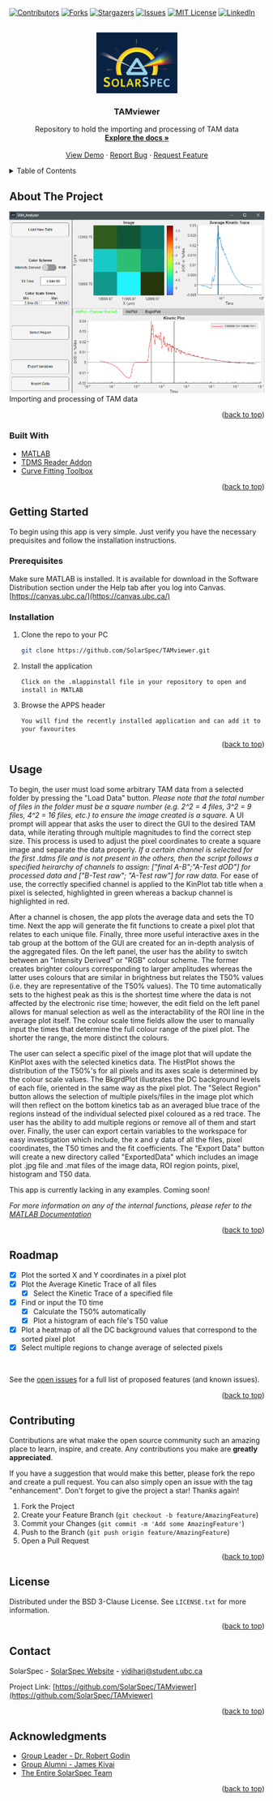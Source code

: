 <div id="top"></div>

<!-- PROJECT SHIELDS -->
[![Contributors][contributors-shield]][contributors-url]
[![Forks][forks-shield]][forks-url]
[![Stargazers][stars-shield]][stars-url]
[![Issues][issues-shield]][issues-url]
[![MIT License][license-shield]][license-url]
[![LinkedIn][linkedin-shield]][linkedin-url]



<!-- PROJECT LOGO -->
<br />
<div align="center">
  <a href="https://github.com/SolarSpec/TAMviewer">
    <img src="TAM_Analyzer_resources/logo.png" alt="SolarSpec" width="160" height="120">
  </a>

<h3 align="center">TAMviewer</h3>

  <p align="center">
    Repository to hold the importing and processing of TAM data
    <br />
    <a href="https://github.com/SolarSpec/TAMviewer"><strong>Explore the docs »</strong></a>
    <br />
    <br />
    <a href="https://github.com/SolarSpec/TAMviewer">View Demo</a>
    ·
    <a href="https://github.com/SolarSpec/TAMviewer/issues">Report Bug</a>
    ·
    <a href="https://github.com/SolarSpec/TAMviewer/issues">Request Feature</a>
  </p>
</div>



<!-- TABLE OF CONTENTS -->
<details>
  <summary>Table of Contents</summary>
  <ol>
    <li>
      <a href="#about-the-project">About The Project</a>
      <ul>
        <li><a href="#built-with">Built With</a></li>
      </ul>
    </li>
    <li>
      <a href="#getting-started">Getting Started</a>
      <ul>
        <li><a href="#prerequisites">Prerequisites</a></li>
        <li><a href="#installation">Installation</a></li>
      </ul>
    </li>
    <li><a href="#usage">Usage</a></li>
    <li><a href="#roadmap">Roadmap</a></li>
    <li><a href="#contributing">Contributing</a></li>
    <li><a href="#license">License</a></li>
    <li><a href="#contact">Contact</a></li>
    <li><a href="#acknowledgments">Acknowledgments</a></li>
  </ol>
</details>



<!-- ABOUT THE PROJECT -->
## About The Project

[![TAMviewer Screenshot][product-screenshot]](https://solarspec.ok.ubc.ca/)
Importing and processing of TAM data

<p align="right">(<a href="#top">back to top</a>)</p>



### Built With

* [MATLAB](https://www.mathworks.com/products/matlab.html)
* [TDMS Reader Addon](https://www.mathworks.com/matlabcentral/fileexchange/30023-tdms-reader)
* [Curve Fitting Toolbox](https://www.mathworks.com/help/curvefit/)

<p align="right">(<a href="#top">back to top</a>)</p>



<!-- GETTING STARTED -->
## Getting Started

To begin using this app is very simple. Just verify you have the necessary prequisites and follow the installation instructions.

### Prerequisites

Make sure MATLAB is installed. It is available for download in the Software Distribution section under the Help tab after you log into Canvas. [https://canvas.ubc.ca/](https://canvas.ubc.ca/)

### Installation

1. Clone the repo to your PC
   ```sh
   git clone https://github.com/SolarSpec/TAMviewer.git
   ```
2. Install the application 
   ```
   Click on the .mlappinstall file in your repository to open and install in MATLAB
   ```
3. Browse the APPS header
   ```
   You will find the recently installed application and can add it to your favourites
   ```
   
<p align="right">(<a href="#top">back to top</a>)</p>



<!-- USAGE EXAMPLES -->
## Usage
To begin, the user must load some arbitrary TAM data from a selected folder by pressing the "Load Data" button. _Please note that the total number of files in the folder must be a square number (e.g. 2^2 = 4 files, 3^2 = 9 files, 4^2 = 16 files, etc.) to ensure the image created is a square._ A UI prompt will appear that asks the user to direct the GUI to the desired TAM data, while iterating through multiple magnitudes to find the correct step size. This process is used to adjust the pixel coordinates to create a square image and separate the data properly. _If a certain channel is selected for the first .tdms file and is not present in the others, then the script follows a specified heirarchy of channels to assign: ["final A-B";"A-Test  dOD"] for processed data and ["B-Test  raw"; "A-Test  raw"] for raw data._ For ease of use, the correctly specified channel is applied to the KinPlot tab title when a pixel is selected, highlighted in green whereas a backup channel is highlighted in red.

After a channel is chosen, the app plots the average data and sets the T0 time. Next the app will generate the fit functions to create a pixel plot that relates to each unique file. Finally, three more useful interactive axes in the tab group at the bottom of the GUI are created for an in-depth analysis of the aggregated files. On the left panel, the user has the ability to switch between an "Intensity Derived" or "RGB" colour scheme. The former creates brighter colours corresponding to larger amplitudes whereas the latter uses colours that are similar in brightness but relates the T50% values (i.e. they are representative of the T50% values). The T0 time automatically sets to the highest peak as this is the shortest time where the data is not affected by the electronic rise time; however, the edit field on the left panel allows for manual selection as well as the interactability of the ROI line in the average plot itself. The colour scale time fields allow the user to manually input the times that determine the full colour range of the pixel plot. The shorter the range, the more distinct the colours. 

The user can select a specific pixel of the image plot that will update the KinPlot axes with the selected kinetics data. The HistPlot shows the distribution of the T50%'s for all pixels and its axes scale is determined by the colour scale values. The BkgrdPlot illustrates the DC background levels of each file, oriented in the same way as the pixel plot. The "Select Region" button allows the selection of multiple pixels/files in the image plot which will then reflect on the bottom kinetics tab as an averaged blue trace of the regions instead of the individual selected pixel coloured as a red trace. The user has the ability to add multiple regions or remove all of them and start over. Finally, the user can export certain variables to the workspace for easy investigation which include, the x and y data of all the files, pixel coordinates, the T50 times and the fit coefficients. The "Export Data" button will create a new directory called "ExportedData" which includes an image plot .jpg file and .mat files of the image data, ROI region points, pixel, histogram and T50 data.

This app is currently lacking in any examples. Coming soon!

_For more information on any of the internal functions, please refer to the [MATLAB Documentation](https://www.mathworks.com/help/matlab/)_

<p align="right">(<a href="#top">back to top</a>)</p>



<!-- ROADMAP -->
## Roadmap

* [X] Plot the sorted X and Y coordinates in a pixel plot
* [X] Plot the Average Kinetic Trace of all files
  * [X] Select the Kinetic Trace of a specified file
* [X] Find or input the T0 time
  * [X] Calculate the T50% automatically
  * [X] Plot a histogram of each file's T50 value
* [X] Plot a heatmap of all the DC background values that correspond to the sorted pixel plot
* [X] Select multiple regions to change average of selected pixels

</br>

See the [open issues](https://github.com/SolarSpec/TAMviewer/issues) for a full list of proposed features (and known issues).

<p align="right">(<a href="#top">back to top</a>)</p>



<!-- CONTRIBUTING -->
## Contributing

Contributions are what make the open source community such an amazing place to learn, inspire, and create. Any contributions you make are **greatly appreciated**.

If you have a suggestion that would make this better, please fork the repo and create a pull request. You can also simply open an issue with the tag "enhancement".
Don't forget to give the project a star! Thanks again!

1. Fork the Project
2. Create your Feature Branch (`git checkout -b feature/AmazingFeature`)
3. Commit your Changes (`git commit -m 'Add some AmazingFeature'`)
4. Push to the Branch (`git push origin feature/AmazingFeature`)
5. Open a Pull Request

<p align="right">(<a href="#top">back to top</a>)</p>



<!-- LICENSE -->
## License

Distributed under the BSD 3-Clause License. See `LICENSE.txt` for more information.

<p align="right">(<a href="#top">back to top</a>)</p>



<!-- CONTACT -->
## Contact

SolarSpec - [SolarSpec Website](https://solarspec.ok.ubc.ca/) - vidihari@student.ubc.ca

Project Link: [https://github.com/SolarSpec/TAMviewer](https://github.com/SolarSpec/TAMviewer)

<p align="right">(<a href="#top">back to top</a>)</p>



<!-- ACKNOWLEDGMENTS -->
## Acknowledgments

* [Group Leader - Dr. Robert Godin](https://solarspec.ok.ubc.ca/people/)
* [Group Alumni - James Kivai](https://solarspec.ok.ubc.ca/people/)
* [The Entire SolarSpec Team](https://solarspec.ok.ubc.ca/people/)

<p align="right">(<a href="#top">back to top</a>)</p>



<!-- MARKDOWN LINKS & IMAGES -->
<!-- https://www.markdownguide.org/basic-syntax/#reference-style-links -->
[contributors-shield]: https://img.shields.io/github/contributors/SolarSpec/TAMviewer.svg?style=for-the-badge
[contributors-url]: https://github.com/SolarSpec/TAMviewer/graphs/contributors
[forks-shield]: https://img.shields.io/github/forks/SolarSpec/TAMviewer.svg?style=for-the-badge
[forks-url]: https://github.com/SolarSpec/TAMviewer/network/members
[stars-shield]: https://img.shields.io/github/stars/SolarSpec/TAMviewer.svg?style=for-the-badge
[stars-url]: https://github.com/SolarSpec/TAMviewer/stargazers
[issues-shield]: https://img.shields.io/github/issues/SolarSpec/TAMviewer.svg?style=for-the-badge
[issues-url]: https://github.com/SolarSpec/TAMviewer/issues
[license-shield]: https://img.shields.io/github/license/SolarSpec/TAMviewer.svg?style=for-the-badge
[license-url]: https://github.com/SolarSpec/TAMviewer/blob/main/LICENSE
[linkedin-shield]: https://img.shields.io/badge/-LinkedIn-black.svg?style=for-the-badge&logo=linkedin&colorB=555
[linkedin-url]: https://linkedin.com/in/haris-vidimlic-06730019b/
[product-screenshot]: TAM_Analyzer_resources/Screenshot.png
